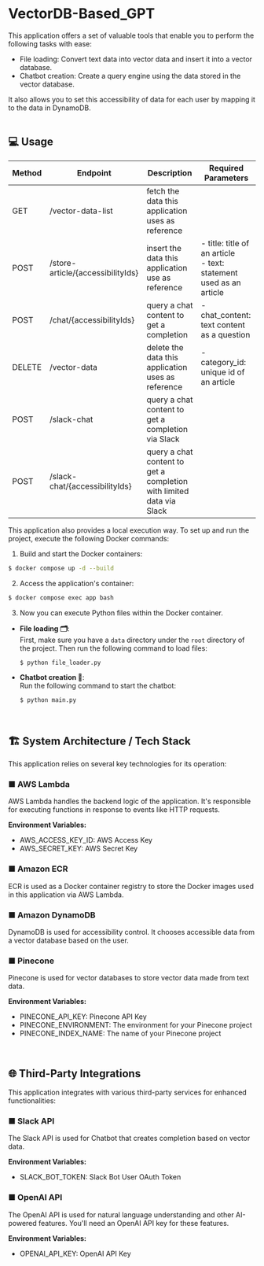 # VectorDB-Based_GPT
This application offers a set of valuable tools that enable you to perform the following tasks with ease:
- File loading: Convert text data into vector data and insert it into a vector database.
- Chatbot creation: Create a query engine using the data stored in the vector database.

It also allows you to set this accessibility of data for each user by mapping it to the data in DynamoDB. <br><br>


## 💻 Usage

| Method | Endpoint |  Description | Required Parameters |
| ---- | ---- | ---- | ---- |
| GET | /vector-data-list | fetch the data this application uses as reference | |
| POST | /store-article/{accessibilityIds} | insert the data this application use as reference | - title: title of an article<br>- text: statement used as an article |
| POST | /chat/{accessibilityIds} | query a chat content to get a completion | - chat_content: text content as a question |
| DELETE | /vector-data | delete the data this application uses as reference | - category_id: unique id of an article |
| POST | /slack-chat | query a chat content to get a completion via Slack | |
| POST | /slack-chat/{accessibilityIds} | query a chat content to get a completion with limited data via Slack | |

This application also provides a local execution way.
To set up and run the project, execute the following Docker commands:
1. Build and start the Docker containers:
```bash
$ docker compose up -d --build
```

2. Access the application's container:
```bash
$ docker compose exec app bash
```

3. Now you can execute Python files within the Docker container.

- **File loading 🗂**:<br>
  First, make sure you have a `data` directory under the `root` directory of the project. Then run the following command to load files:
  ```bash
  $ python file_loader.py
  ```
- **Chatbot creation 🤖**:<br>
  Run the following command to start the chatbot:
  ```bash
  $ python main.py
  ```

<br>

## 🏗 System Architecture / Tech Stack
This application relies on several key technologies for its operation:<br>

### ■ AWS Lambda
AWS Lambda handles the backend logic of the application. It's responsible for executing functions in response to events like HTTP requests.

**Environment Variables:**
- AWS_ACCESS_KEY_ID: AWS Access Key
- AWS_SECRET_KEY: AWS Secret Key

### ■ Amazon ECR
ECR is used as a Docker container registry to store the Docker images used in this application via AWS Lambda.

### ■ Amazon DynamoDB
DynamoDB is used for accessibility control. It chooses accessible data from a vector database based on the user.


### ■ Pinecone
Pinecone is used for vector databases to store vector data made from text data.

**Environment Variables:**

- PINECONE_API_KEY: Pinecone API Key
- PINECONE_ENVIRONMENT: The environment for your Pinecone project
- PINECONE_INDEX_NAME: The name of your Pinecone project
  
<br>

## 🌐 Third-Party Integrations
This application integrates with various third-party services for enhanced functionalities:

### ■ Slack API
The Slack API is used for Chatbot that creates completion based on vector data.

**Environment Variables:**

- SLACK_BOT_TOKEN: Slack Bot User OAuth Token

### ■ OpenAI API
The OpenAI API is used for natural language understanding and other AI-powered features. You'll need an OpenAI API key for these features.

**Environment Variables:**

- OPENAI_API_KEY: OpenAI API Key
